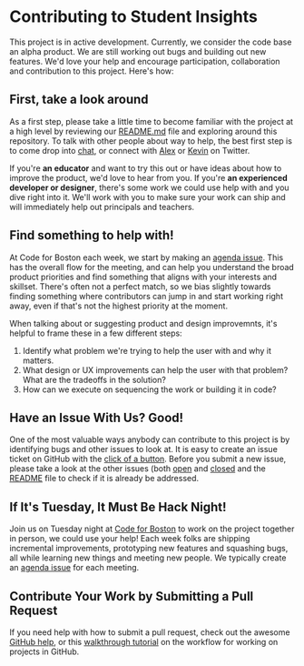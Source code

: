 # Contributing to Student Insights

This project is in active development.  Currently, we consider the code base an alpha product. We are still working out bugs and building out new features.  We'd love your help and encourage participation, collaboration and contribution to this project.  Here's how: 

## First, take a look around

As a first step, please take a little time to become familiar with the project at a high level by reviewing our [README.md](README.md) file and exploring around this repository.  To talk with other people about way to help, the best first step is to come drop into [chat](https://cfb-public.slack.com/messages/somerville-schools/), or connect with [Alex](https://twitter.com/alexsoble) or [Kevin](https://twitter.com/krob) on Twitter. 

If you're **an educator** and want to try this out or have ideas about how to improve the product, we'd love to hear from you.  If you're **an experienced developer or designer**, there's some work we could use help with and you dive right into it.  We'll work with you to make sure your work can ship and will immediately help out principals and teachers.

## Find something to help with!
At Code for Boston each week, we start by making an [agenda issue]( https://github.com/studentinsights/studentinsights/issues?utf8=%E2%9C%93&q=is%3Aissue+agenda+).  This has the overall flow for the meeting, and can help you understand the broad product priorities and find something that aligns with your interests and skillset.  There's often not a perfect match, so we bias slightly towards finding something where contributors can jump in and start working right away, even if that's not the highest priority at the moment.  

When talking about or suggesting product and design improvemnts, it's helpful to frame these in a few different steps:
  1. Identify what problem we're trying to help the user with and why it matters.
  2. What design or UX improvements can help the user with that problem? What are the tradeoffs in the solution?
  3. How can we execute on sequencing the work or building it in code?

## Have an Issue With Us?  Good! 
One of the most valuable ways anybody can contribute to this project is by identifying bugs and other issues to look at.  It is easy to create an issue ticket on GitHub with the [click of a button](https://github.com/studentinsights/studentinsights/issues/new). Before you submit a new issue, please take a look at the other issues (both [open](https://github.com/studentinsights/studentinsights/issues?q=is%3Aopen+is%3Aissue) and [closed](https://github.com/studentinsights/studentinsights/issues?q=is%3Aissue+is%3Aclosed) and the [README](README.md) file to check if it is already be addressed.  

## If It's Tuesday, It Must Be Hack Night! 
Join us on Tuesday night at [Code for Boston](http://www.codeforboston.org) to work on the project together in person, we could use your help!  Each week folks are shipping incremental improvements, prototyping new features and squashing bugs, all while learning new things and meeting new people.  We typically create an [agenda issue]( https://github.com/studentinsights/studentinsights/issues?utf8=%E2%9C%93&q=is%3Aissue+agenda+) for each meeting.

## Contribute Your Work by Submitting a Pull Request
If you need help with how to submit a pull request, check out the awesome [GitHub help](https://help.github.com/articles/using-pull-requests/), or this [walkthrough tutorial](https://guides.github.com/introduction/flow/) on the workflow for working on projects in GitHub.

